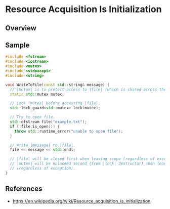 # Resource Acquisition Is Initialization

## Overview

## Sample

```cpp
#include <fstream>
#include <iostream>
#include <mutex>
#include <stdexcept>
#include <string>

void WriteToFile(const std::string& message) {
  // |mutex| is to protect access to |file| (which is shared across threads).
  static std::mutex mutex;

  // Lock |mutex| before accessing |file|.
  std::lock_guard<std::mutex> lock(mutex);

  // Try to open file.
  std::ofstream file("example.txt");
  if (!file.is_open()) {
    throw std::runtime_error("unable to open file");
  }

  // Write |message| to |file|.
  file << message << std::endl;

  // |file| will be closed first when leaving scope (regardless of exception)
  // |mutex| will be unlocked second (from |lock| destructor) when leaving scope
  // (regardless of exception).
}
```

## References

- <https://en.wikipedia.org/wiki/Resource_acquisition_is_initialization>